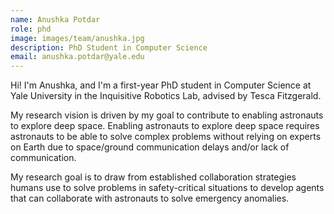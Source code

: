 ```yaml
---
name: Anushka Potdar
role: phd
image: images/team/anushka.jpg
description: PhD Student in Computer Science
email: anushka.potdar@yale.edu
---
```


Hi! I'm Anushka, and I'm a first-year PhD student in Computer Science at Yale University in the Inquisitive Robotics Lab, advised by Tesca Fitzgerald. 

My research vision is driven by my goal to contribute to enabling astronauts to explore deep space. Enabling astronauts to explore deep space requires astronauts to be able to solve complex problems without relying on experts on Earth due to space/ground communication delays and/or lack of communication. 

My research goal is to draw from established collaboration strategies humans use to solve problems in safety-critical situations to develop agents that can collaborate with astronauts to solve emergency anomalies.
